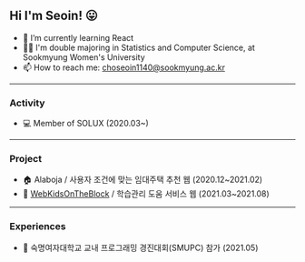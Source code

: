 ## Hi I'm Seoin! 😛

<!--
**seoin-cho/seoin-cho** is a ✨ _special_ ✨ repository because its `README.md` (this file) appears on your GitHub profile.

Here are some ideas to get you started: -->

- 🌱 I’m currently learning React
- 👩‍🎓 I'm double majoring in Statistics and Computer Science, at Sookmyung Women's University
- 📫 How to reach me: choseoin1140@sookmyung.ac.kr

- - -

### Activity

- 💻 Member of SOLUX (2020.03~)

- - -

### Project

- 🏠 Alaboja / 사용자 조건에 맞는 임대주택 추천 웹 (2020.12~2021.02)
- 📖 [WebKidsOnTheBlock](https://github.com/SoluxProject) / 학습관리 도움 서비스 웹 (2021.03~2021.08)

- - -

### Experiences

- 🏫 숙명여자대학교 교내 프로그래밍 경진대회(SMUPC) 참가 (2021.05)
